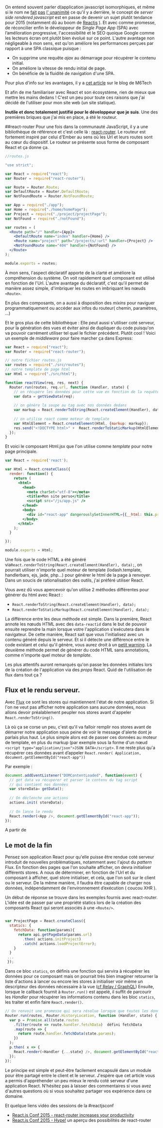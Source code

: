 On entend souvent parler d(application javascript isomorphiques, et même si le nom ne [fait](https://news.ycombinator.com/item?id=8237449) [pas](https://twitter.com/wycats/status/566857009836724224) [l' unanimité](https://medium.com/the-thinkmill/making-the-case-for-progressive-javascript-a98dfa82b9d7) ce qu'il y a derrière, le concept de _server side rendered javascript_ est en passe de devenir un sujet plutôt tendance pour 2015 (notamment dû au boom de [Reactjs](http://facebook.github.io/react/) ). 
Et avec comme promesse, de réconcilier enfin le développeur de *Single Page App* (SPA) avec l’amélioration progressive, l'accessibilité et le SEO quoique Google comme les lecteurs écran ont plutôt bien évolué sur ce point. L'autre avantage non négligeable à mon sens, est qu'on améliore les performances perçues par rapport à une SPA classique puisque&nbsp;:

 - On supprime une requête *ajax* au démarrage pour récupérer le contenu
   initial. 
 - On améliore la vitesse de rendu initial de page. 
 - On bénéficie de la fluidité de navigation d'une SPA.

Pour plus d'info sur les avantages, il y a [cet article](http://tech.m6web.fr/isomorphic-single-page-app-parfaite-react-flux/) sur le blog de M6Tech

Et afin de me familiariser avec React et son écosystème, rien de mieux que mettre les mains dedans&nbsp;! C'est un peu pour toute ces raisons que j'ai décidé de l'utiliser pour mon site web (un site statique). 

**Inutile et donc totalement justifié pour le développeur que je suis**.   Une des premières briques que j'ai mis en place, a été le routeur.

##react-router
Pour une fois dans la communauté JavaScript, il y a une bibliothèque de référence et c'est celle là : [react-router](https://github.com/rackt/react-router). Le routeur est fortement inspiré par celui d'Ember au sens où les Url et leurs routes sont au cœur du dispositif. Le routeur se présente sous forme de composant React et ça donne ça.
```jsx
//routes.js

"use strict";

var React = require("react");
var Router = require("react-router");

var Route = Router.Route;
var DefaultRoute = Router.DefaultRoute;
var NotFoundRoute = Router.NotFoundRoute;

var App = require("./app");
var Home = require("./home/homePage");
var Project = require("./project/projectPage");
var NotFound = require("./notFound");

var routes = (
  <Route path="/" handler={App}>
    <DefaultRoute name="index" handler={Home} />
    <Route name="project" path="/projects/:url" handler={Project} />
    <NotFoundRoute name="404" handler={NotFound} />
  </Route>
);

module.exports = routes;
```

À mon sens, l'aspect déclaratif apporte de la clarté et améliore la compréhension du système. On voit rapidement quel composant est utilisé en fonction de l'Url. L'autre avantage du déclaratif, c'est qu'il permet de manière assez simple, d'imbriquer les routes en imbriquant les nœuds `<Route>`.

En plus des composants, on a aussi à disposition des *mixins* pour naviguer programmatiquement ou accéder aux infos du routeur( chemin, paramètres, ...)

Et le gros plus de cette bibliothèque : Elle peut aussi s'utiliser coté serveur, pour la génération des vues et éviter ainsi de dupliquer du code puisqu'on va pouvoir carrément utiliser tel quel le fichier précédent. Plutôt cool !
Voici un exemple de *middleware* pour faire marcher ça dans Express:

```javascript
var React = require("react");
var Router = require("react-router");

// notre fichier routes.js
var routes = require("./src/routes");
// notre template de page html
var Html = require("./src/html");

function reactView(req, res, next) {
  Router.run(routes, req.url, function (Handler, state) {
    // on récupère les données pour cette vue en fonction de la requête.
    var data = getViewData(req);
    
    // on génère la soupe au tag avec nos données dedans
    var markup = React.renderToString(React.createElement(Handler), data);
   
    // on utilise react comme moteur de template
    var HtmlElement = React.createElement(Html, {markup: markup});  
    res.send("<!DOCTYPE html>" +  React.renderToStaticMarkup(HtmlElement));
  });
}
```
Et voici le composant Html.jsx que l'on utilise comme *template* pour notre page principale.

```jsx 
var React = require('react');

var Html = React.createClass({
  render: function() {
    return (
      <html>
        <head>
          <meta charSet="utf-8"></meta>
          <title>Mon site perso</title>
          <script src="/js/app.js" />
        </head>
        <body>
          <div id="react-app" dangerouslySetInnerHTML={{__html: this.props.markup}} />
        </body>
      </html>
    );
  }

});

module.exports = Html;
```
Une fois que le code HTML a été généré via`React.renderToString(React.createElement(Handler), data);`, on pourrait utiliser n'importe quel moteur de template (lodash.template, handlerbars, ejs, jade, php...) pour générer le html de la page à renvoyer. Dans un soucis de rationalisation des outils, j'ai préféré utiliser React. 

Vous avez dû vous apercevoir qu'on utilise 2 méthodes différentes pour générer du html avec React :
- `React.renderToString(React.createElement(Handler), data);`
- `React.renderToStaticMarkup(React.createElement(Handler), data);`

La différence entre les deux méthode est simple. Dans la première, React annote les nœuds HTML avec des `data-reactid` dans le but de pouvoir ensuite reprendre la main lorsque votre l'application s'exécutera dans le navigateur. De cette manière, React sait que vous l'initialisez avec un contenu généré depuis le serveur. Et si il détecte une différence entre le code existant et celui qu'il génère, vous aurez droit à un [petit warning](https://github.com/facebook/react/blob/2aeb8a2a6beb00617a4217f7f8284924fa2ad819/src/browser/ui/__tests__/ReactRenderDocument-test.js#L205-L215). 
La deuxième méthode permet de générer du code HTML sans annotations, comme n'importe quel moteur de *template*.

Les plus attentifs auront remarqués qu'on passe les données initiales lors de la création de l'application via des *props* React. Quid de l'utilisation de flux dans tout ça ?

## Flux et le rendu serveur.
Avec [Flux](http://facebook.github.io/flux/) ce sont les stores qui maintiennent l'état de notre application. Si l'on ne veut pas afficher notre application sans aucune données, nous allons devoir préalablement peupler nos stores avant d'appeler `React.renderToString()`. 

Là où ça se corse un peu, c'est qu'il va falloir remplir nos stores avant de démarrer notre application sous peine de voir le message d'alerte dont je parlais plus haut. 
Le plus simple alors est de passer ces données au moteur de template, en plus du markup (par exemple sous la forme d'un nœud `<script type="application/json">JSON DATA</script>`.
Il ne reste plus qu'a récupérer ces données avant d’appeler `React.render( Application, document.getElementById("react-app"))`

Par exemple :  
```javascript
document.addEventListener("DOMContentLoaded", function(event) {
  // get data va récuperer et parser le contenu du tag script 
  // qui contient nos données
  var storeData= getData(); 
  
  // On déclenche une actions
  actions.init( storeData);
  
  // On lance le rendu
  React.render(<App />, document.getElementById("react-app"));
});
```
A partir de

## Le mot de la fin
Pensez son application React pour qu'elle puisse être rendue coté serveur introduit de nouvelles problématiques,  notamment avec l'ajout du *pattern* Flux. En fonction des pages que l'on souhaite afficher, on devra initialiser différents stores. A nous de déterminer, en fonction de l'Url et du composant à afficher, quel store initialiser, et cela, que l'on soit sur le client ou le serveur. 
De la même manière, il faudra être capable de charger nos données, indépendamment de l'environnement d’exécution ( coucou XHR ).

Un début de réponse se trouve dans les exemples fournis avec react-router. L'idée est de passer par une propriété statics lors de la création des composants React qui seront associés à une `<Route/>`.
```jsx

var ProjectPage = React.createClass({ 
  statics: {
    fetchData: function(params){
      return api.getPageData(params.url)
        .then( actions.initProject)
        .catch( actions.loadProjectError);
    }
  }
 ...
 }); 
```
Dans ce bloc `statics`, on définis une fonction qui servira à récupérer les données pour ce composant mais on pourrait très bien imaginer retourner la liste d'actions à lancer ou encore les stores à initialiser voir même un descripteur des données nécessaire à la vue ([cf Relay / GraphQL](https://www.youtube.com/watch?v=9sc8Pyc51uU)) 
Ensuite, lorsque le callback fournit à `Router.run()` est appelé, il suffit de parcourir les *Handler*  pour récupérer les informations contenu dans les bloc `statics`, les traiter et enfin faire `React.render()`.
```Javascript
// On renvoit une promesse qui sera résolue lorsque que toutes les données démandées via fetchData seront reçues.
Router.run(routes, Router.HistoryLocation, function (Handler, state) {
  var p = Promise.all(state.routes
    .filter(route => route.handler.fetchData)  défini fetchData
    .map(route => {
      return route.handler.fetchData(state.params);
    })
  );
  p.then( x => {
    React.render(<Handler {...state} />, document.getElementById("react-app"))
  });
});
```
Le principe est simple et peut-être facilement encapsulé dans un module pour être partagé entre le client et le serveur.  J'espère que cet article vous a permis d'appréhender un peu mieux le rendu coté serveur d'une application React. N'hésitez pas à laisser des commentaires si vous avez d'autres questions où si vous souhaitez partager vos expérience dans ce domaine. 

Et quelque liens vidéo des sessions de la #reactjsconf
- [React.js Conf 2015 - react-router increases your productivity ](https://www.youtube.com/watch?v=XZfvW1a8Xac) 
- [React.js Conf 2015 - Hype!](https://www.youtube.com/watch?v=z5e7kWSHWTg)  un aperçu des possibilités de react-router

